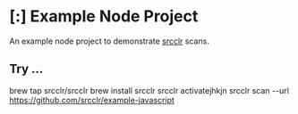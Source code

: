 # [:] Example Node Project

An example node project to demonstrate [srcclr](https://www.srcclr.com) scans.

## Try ...


brew tap srcclr/srcclr
brew install srcclr
srcclr activatejhkjn
srcclr scan --url https://github.com/srcclr/example-javascript

